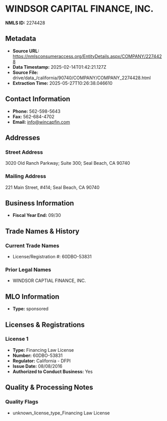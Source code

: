 # WINDSOR CAPITAL FINANCE, INC.

**NMLS ID:** 2274428

## Metadata
- **Source URL:** https://nmlsconsumeraccess.org/EntityDetails.aspx/COMPANY/2274428
- **Data Timestamp:** 2025-02-14T01:42:21.127Z
- **Source File:** drive/data_/california/90740/COMPANY/COMPANY_2274428.html
- **Extraction Time:** 2025-05-27T10:26:38.046610

## Contact Information
- **Phone:** 562-598-5643
- **Fax:** 562-684-4702
- **Email:** info@wincapfin.com

## Addresses
### Street Address
3020 Old Ranch Parkway; Suite 300; Seal Beach, CA 90740

### Mailing Address
221 Main Street, #414; Seal Beach, CA 90740

## Business Information
- **Fiscal Year End:** 09/30

## Trade Names & History
### Current Trade Names
- License/Registration #: 60DBO-53831

### Prior Legal Names
- WINDSOR CAPTIAL FINANCE, INC.

## MLO Information
- **Type:** sponsored

## Licenses & Registrations

### License 1
- **Type:** Financing Law License
- **Number:** 60DBO-53831
- **Regulator:** California - DFPI
- **Issue Date:** 08/08/2016
- **Authorized to Conduct Business:** Yes

## Quality & Processing Notes
### Quality Flags
- unknown_license_type_Financing Law License
